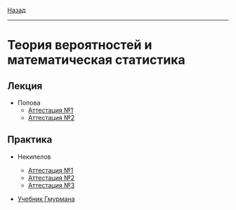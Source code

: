 [Назад](../../README.md)
***
# Теория вероятностей и математическая статистика

## Лекция
+ Попова
  + [Аттестация №1](popova/terver-pr-att-1-fact.md)
  + [Аттестация №2](popova/terver-pr-att-2-fact.md)
## Практика
+ Некипелов
  + [Аттестация №1](nekipelov/terver-pr-att-1-fact.md)
  + [Аттестация №2](nekipelov/terver-pr-att-2-fact.md)
  + [Аттестация №3](nekipelov/terver-pr-att-3-fact.md)

+ [Учебник Гмурмана](https://github.com/user-attachments/files/22322085/default.pdf)
